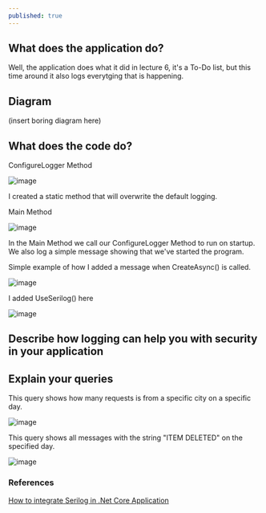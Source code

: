 ```yaml
---
published: true
---
```

## What does the application do?  

Well, the application does what it did in lecture 6, it's a To-Do list, but this time around it also logs everytging that is happening.

## Diagram  

(insert boring diagram here)

## What does the code do?  

ConfigureLogger Method

![image](https://user-images.githubusercontent.com/70013388/136940756-fcbebc52-c807-4967-b821-fae1505d304d.png)  

I created a static method that will overwrite the default logging.

Main Method  

![image](https://user-images.githubusercontent.com/70013388/136940830-6c0bb3f0-c831-4e88-8837-dbf099cf9736.png)  

In the Main Method we call our ConfigureLogger Method to run on startup. We also log a simple message showing that we've started the program.


Simple example of how I added a message when CreateAsync() is called.

![image](https://user-images.githubusercontent.com/70013388/136941597-0c7b14f7-0077-497d-a0e0-1f9a677dfb72.png)

I added UseSerilog() here  

![image](https://user-images.githubusercontent.com/70013388/136943028-c3a0154e-a108-470e-b6b7-097b3331e077.png)



## Describe how logging can help you with security in your application  

## Explain your queries

This query shows how many requests is from a specific city on a specific day.  

![image](https://user-images.githubusercontent.com/70013388/136937784-2e16e7f8-c921-4728-b0ca-3f4fe49871d3.png)  

This query shows all messages with the string "ITEM DELETED" on the specified day.  

![image](https://user-images.githubusercontent.com/70013388/136940020-2c4d30f0-99ea-479e-aff8-a66acf2a9c3e.png)



### References  

[How to integrate Serilog in .Net Core Application](https://youtu.be/7YuBYEfqcvI)
